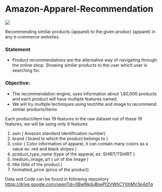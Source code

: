 # Amazon-Apparel-Recommendation
<img src='https://s3.amazonaws.com/poly-screenshots.angel.co/Project/b3/793703/d3173ba84fe4cd2248f0bde23fab625a-thumb_jpg.jpg'>


Recommending similar products (apparel) to the given product (apparel) in any e-commerce websites. 

### Statement

-  Product recommendations are the alternative way of navigating through the online shop. Showing similar products to the user which user is searching for.


### Objective: 
- The recommendation engine, uses information about 1,80,000 products and each product will have multiple features named.
- We will try multiple techniques using text/title and image to recommend similar products/items


Each product/item has 19 features in the raw dataset out of these 19 features, we will be using only 6 features 

1. asin  ( Amazon standard identification number)
2. brand ( brand to which the product belongs to )
3. color ( Color information of apparel, it can contain many colors as   a value ex: red and black stripes ) 
4. product_type_name (type of the apperal, ex: SHIRT/TSHIRT )
5. medium_image_url  ( url of the image )
6. title (title of the product.)
7. formatted_price (price of the product)


Data and Code can be found in following repository
https://drive.google.com/open?id=0BwNkduBnePt2VWhCYXhMV3p4dTg
